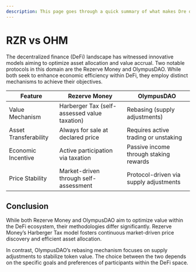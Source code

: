 ```yaml
---
description: This page goes through a quick summary of what makes Dre different from OHM
---
```


# RZR vs OHM

The decentralized finance (DeFi) landscape has witnessed innovative models aiming to optimize asset allocation and value accrual. Two notable protocols in this domain are the Rezerve Money and OlympusDAO. While both seek to enhance economic efficiency within DeFi, they employ distinct mechanisms to achieve their objectives.

| Feature               | Rezerve Money                                | OlympusDAO                             |
| --------------------- | -------------------------------------------- | -------------------------------------- |
| Value Mechanism       | Harberger Tax (self-assessed value taxation) | Rebasing (supply adjustments)          |
| Asset Transferability | Always for sale at declared price            | Requires active trading or unstaking   |
| Economic Incentive    | Active participation via taxation            | Passive income through staking rewards |
| Price Stability       | Market-driven through self-assessment        | Protocol-driven via supply adjustments |

## Conclusion

While both Rezerve Money and OlympusDAO aim to optimize value within the DeFi ecosystem, their methodologies differ significantly. Rezerve Money’s Harberger Tax model fosters continuous market-driven price discovery and efficient asset allocation.

In contrast, OlympusDAO’s rebasing mechanism focuses on supply adjustments to stabilize token value. The choice between the two depends on the specific goals and preferences of participants within the DeFi space.
